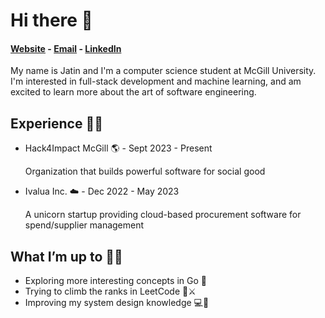 # Hi there 👋

#### [Website](https://jateen67.github.io/jatinkalsi/) - [Email](mailto:kalsijatin67@icloud.com) - [LinkedIn](https://www.linkedin.com/in/jatin-kalsi/)

My name is Jatin and I'm a computer science student at McGill University. I'm interested in full-stack development and machine learning, and am excited to learn more about the art of software engineering.

## Experience 👨‍💻
- Hack4Impact McGill 🌎 - Sept 2023 - Present

  Organization that builds powerful software for social good
  
- Ivalua Inc. ☁️ - Dec 2022 - May 2023
  
   A unicorn startup providing cloud-based procurement software for spend/supplier management

## What I’m up to 🏃‍♂️ 
- Exploring more interesting concepts in Go 🔵
- Trying to climb the ranks in LeetCode 🧠⚔️
- Improving my system design knowledge 💻🎨
